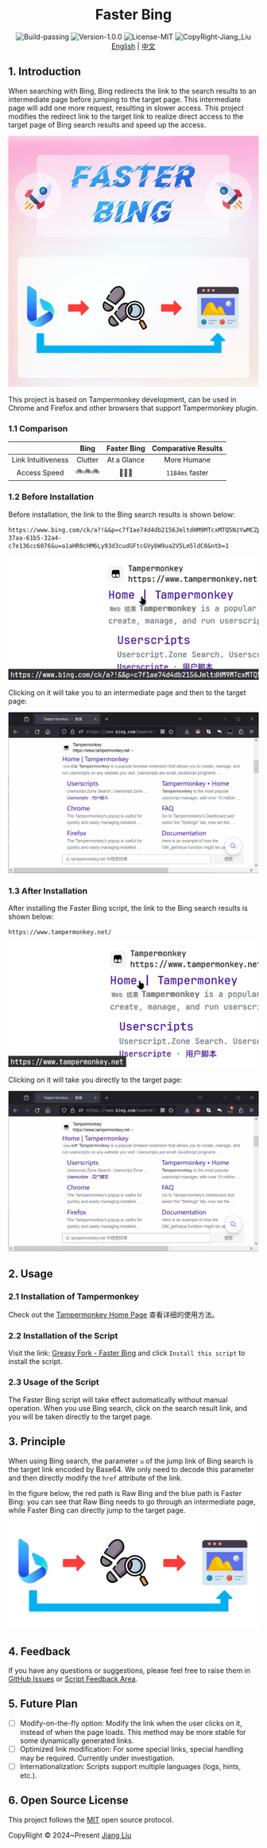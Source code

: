 # <div align="center">Faster Bing</div>

<div align="center">
  <img src="https://img.shields.io/badge/Build-passing-%2396C40F" alt="Build-passing"/>
  <img src="https://img.shields.io/badge/Version-1.0.0-%231081C1" alt="Version-1.0.0"/>
  <img src="https://img.shields.io/badge/License-MIT-%2396C40F" alt="License-MIT"/>
  <img src="https://img.shields.io/badge/CopyRight-Jiang_Liu-%2396C40F" alt="CopyRight-Jiang_Liu"/>
</div>

<div align="center">
    <a href="#">English</a> | <a href="README-zh.md">中文</a>
</div>

## 1. Introduction

When searching with Bing, Bing redirects the link to the search results to an intermediate page before jumping to the
target page. This intermediate page will add one more request, resulting in slower access.
This project modifies the redirect link to the target link to realize direct access to the target page of Bing search
results and speed up the access.

![](./res/img/cover.jpg)

This project is based on Tampermonkey development, can be used in Chrome and Firefox and other browsers that support
Tampermonkey plugin.

### 1.1 Comparison

|                    |  Bing   | Faster Bing | Comparative Results |
|:------------------:|:-------:|:-----------:|:-------------------:|
| Link Intuitiveness | Clutter | At a Glance |     More Humane     |
|    Access Speed    | 🚲🚲🚲  |   🚀🚀🚀    |   `1184ms` faster   |

### 1.2 Before Installation

Before installation, the link to the Bing search results is shown below:

```text
https://www.bing.com/ck/a?!&&p=c7f1ae74d4db2156JmltdHM9MTcxMTQ5NzYwMCZpZ3VpZD0zYTZkZDUxMi0zN2FhLTYxYjUtMzJhNC1jN2UxMzZjYzYwNzYmaW5zaWQ9NTIwNQ&ptn=3&ver=2&hsh=3&fclid=3a6dd512-37aa-61b5-32a4-c7e136cc6076&u=a1aHR0cHM6Ly93d3cudGFtcGVybW9ua2V5Lm5ldC8&ntb=1
```

![](./res/img/before-link.png)

Clicking on it will take you to an intermediate page and then to the target page:

![](./res/img/before-situation.gif)

### 1.3 After Installation

After installing the Faster Bing script, the link to the Bing search results is shown below:

```text
https://www.tampermonkey.net/
```

![](./res/img/after-link.png)

Clicking on it will take you directly to the target page:

![](./res/img/after-situation.gif)

## 2. Usage

### 2.1 Installation of Tampermonkey

Check out the [Tampermonkey Home Page](https://www.tampermonkey.net/index.php?browser=chrome&locale=zh) 查看详细的使用方法。

### 2.2 Installation of the Script

Visit the link: [Greasy Fork - Faster Bing](https://greasyfork.org/en/scripts/490999-faster-bing) and
click `Install this script` to install the script.

### 2.3 Usage of the Script

The Faster Bing script will take effect automatically without manual operation. When you use Bing search, click on the
search result link, and you will be taken directly to the target page.

## 3. Principle

When using Bing search, the parameter `u` of the jump link of Bing search is the target link encoded by Base64. We only
need to decode this parameter and then directly modify the `href` attribute of the link.

In the figure below, the red path is Raw Bing and the blue path is Faster Bing: you can see that Raw Bing needs to go through an intermediate page, while Faster Bing can directly jump to the target page.

![](./res/img/theory.png)

## 4. Feedback

If you have any questions or suggestions, please feel free to raise them
in [GitHub Issues](https://github.com/jiang-taibai/faster-bing/issues)
or [Script Feedback Area](https://greasyfork.org/zh-CN/scripts/490999-faster-bing/feedback).

## 5. Future Plan

- [ ] Modify-on-the-fly option: Modify the link when the user clicks on it, instead of when the page loads. This method
  may be more stable for some dynamically generated links.
- [ ] Optimized link modification: For some special links, special handling may be required. Currently under
  investigation.
- [ ] Internationalization: Scripts support multiple languages (logs, hints, etc.).

## 6. Open Source License

This project follows the [MIT](https://opensource.org/licenses/MIT) open source protocol.

CopyRight © 2024~Present [Jiang Liu](https://coderjiang.com)
